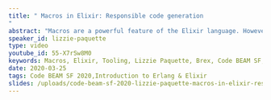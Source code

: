 ```yaml
---
title: " Macros in Elixir: Responsible code generation
"
abstract: "Macros are a powerful feature of the Elixir language. However, with great power comes great responsibility. In this talk we’ll explore how to leverage macros to reduce boilerplate, enforce best practices, and increase performance all while keeping code maintainable, readable, and idiomatic."
speaker_id: lizzie-paquette
type: video
youtube_id: 55-X7rSw8M0
keywords: Macros, Elixir, Tooling, Lizzie Paquette, Brex, Code BEAM SF,
date: 2020-03-25
tags: Code BEAM SF 2020,Introduction to Erlang & Elixir
slides: /uploads/code-beam-sf-2020-lizzie-paquette-macros-in-elixir-responsible-code-generation-compressed.pdf
---
```


